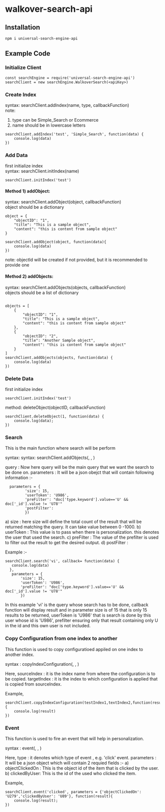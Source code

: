 # walkover-search-api

## Installation
```
npm i universal-search-engine-api
```

## Example Code

### Initialize Client
```
const searchEngine = require('universal-search-engine-api')
searchClient = new searchEngine.WalkoverSearch(<apiKey>)
```

### Create Index
syntax: searchClient.addIndex(name, type, callbackFunction)<br>
note: <br>
  1) type can be Simple_Search or Ecommerce<br>
  2) name should be in lowercase letters<br>
```
searchClient.addIndex('test', 'Simple_Search', function(data) {
    console.log(data)
})
```

### Add Data
first initialize index<br>
syntax: searchClient.initIndex(name)<br>
```
searchClient.initIndex('test')
```

#### Method 1) addObject:
syntax: searchClient.addObject(object, callbackFunction)<br>
object should be a dictionary<br>
```
object = {
    "objectID": "1",
    "title": "This is a sample object",
    "content": "this is content from sample object"
}

searchClient.addObject(object, function(data){
    console.log(data)
})
```
note: objectId will be created if not provided, but it is recommended to provide one<br>

#### Method 2) addObjects:
syntax: searchClient.addObjects(objects, callbackFunction)<br>
objects should be a list of dictionary<br>
```

objects = [
    {
        "objectID": "1",
        "title": "This is a sample object",
        "content": "this is content from sample object"
    },
    {
        "objectID": "2",
        "title": "Another Sample object",
        "content": "this is content from sample object"
    }
]
searchClient.addObjects(objects, function(data) {
    console.log(data)
})

```

### Delete Data
first initialize index<br>
```
searchClient.initIndex('test')
```
method: deleteObject(objectID, callbackFunction)

```
searchClient.deleteObject(1, function(data) {
    console.log(data);
})

```

### Search 
This is the main function where search will be perform 

syntax: syntax: searchClient.addObjects(<query>, <callback function>, <parameters>)

query : Now here query will be the main query that we want the search to be done on.
parameters : It will be a json obejct that will contain following information :- 
```
  parameters = {
         'size': 15,
         'userToken': 'U986',
         'preFilter': "doc['type.keyword'].value=='U' && doc['_id'].value != 'U78'"
         'postFilter':
         })
```
  a) size : here size will define the total count of the result that will be returned matching 
    the query. It can take value between 0 -1000.
  b) userToken : This value is to pass when there is personalization. this denotes the user that used 
    the search.
  c) preFilter : The value of the prefilter is used to filter out the result to get the desired output.
  d) postFilter :

Example :- 
  ```
searchClient.search('vi', callback= function(data) {
     console.log(data)
    }, 
     parameters = {
         'size': 15,
         'userToken': 'U986',
         'preFilter': "doc['type.keyword'].value=='U' && doc['_id'].value != 'U78'"
         })

  ```
In this example 'vi' is the query whose search has to be done, callback function will display result and
in parameter size is of 15 that is only 15 results to be returned, userToken is 'U986' that  is search is 
done by this user whose id is 'U986', prefilter ensuring only that result containing only U in the id and
this own user is not included.

### Copy Configuration from one index to another
This function is used to copy configuratioed appiled on one index to another index.

syntax : copyIndexConfiguration(<sourceIndex>, <targetIndex>, <callback function>)

Here, 
sourceIndex : it is the index name from where the configuration is to be copied.
targetIndex : it is the index to which configuration is applied that is copied from sourceIndex.

Example,
```
searchClient.copyIndexConfiguration(testIndex1,textIndex2,function(result){
    console.log(result)
})

```

### Event 
This function is used to fire an event that will help in personalization.

syntax :  event(<type>, <parameters>, <callback function>)

Here, 
type : it denotes which type of event , e.g. 'click' event.
parameters : It will be a json object which will contain 2 requied fields :-
    a) objectClickedOn : This is the object id of the item that is clicked by the user.
    b) clickedByUser: This is the id of the used who clicked the item.

Example,

```
searchClient.event('clicked', parameters = {'objectClickedOn': 'U279','clickedByUser': 'U89'}, function(result){
    console.log(result);
})

```


